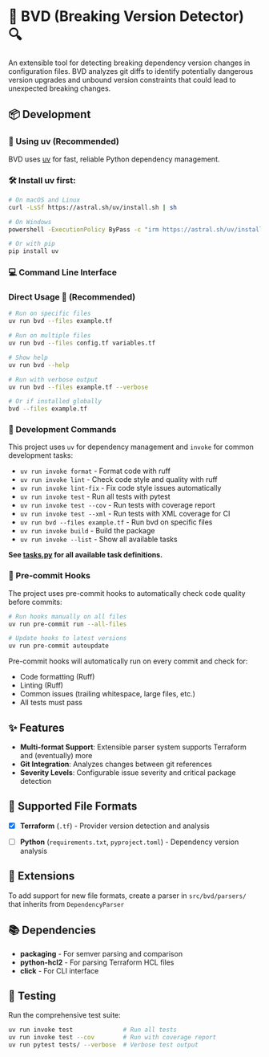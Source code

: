 # 🚨 BVD (Breaking Version Detector) 🔍

An extensible tool for detecting breaking dependency version changes in configuration files. BVD analyzes git diffs to identify potentially dangerous version upgrades and unbound version constraints that could lead to unexpected breaking changes.

## 📦 Development

### 🚀 Using uv (Recommended)

BVD uses [uv](https://docs.astral.sh/uv/) for fast, reliable Python dependency management.

### 🛠️ Install uv first:
```bash
# On macOS and Linux
curl -LsSf https://astral.sh/uv/install.sh | sh

# On Windows
powershell -ExecutionPolicy ByPass -c "irm https://astral.sh/uv/install.ps1 | iex"

# Or with pip
pip install uv
```

<!-- #### 🎯 Install BVD locally:
```bash
# Clone the repository
git clone https://github.com/SeedyROM/bvd
cd bvd

# Install in development mode with all dependencies
uv sync --dev

# Set up pre-commit hooks for automatic code quality checks
uv run pre-commit install

# TODO(SeedyROM): This is wrong!
# # Or install just the package
# uv add bvd
```

### 🐍 Using pip
```bash
pip install bvd
``` -->

### 💻 Command Line Interface

### Direct Usage 🎯 (Recommended)
```bash
# Run on specific files
uv run bvd --files example.tf

# Run on multiple files
uv run bvd --files config.tf variables.tf

# Show help
uv run bvd --help

# Run with verbose output
uv run bvd --files example.tf --verbose

# Or if installed globally
bvd --files example.tf
```


### 🔧 Development Commands

This project uses `uv` for dependency management and `invoke` for common development tasks:

- `uv run invoke format` - Format code with ruff
- `uv run invoke lint` - Check code style and quality with ruff
- `uv run invoke lint-fix` - Fix code style issues automatically
- `uv run invoke test` - Run all tests with pytest
- `uv run invoke test --cov` - Run tests with coverage report
- `uv run invoke test --xml` - Run tests with XML coverage for CI
- `uv run bvd --files example.tf` - Run bvd on specific files
- `uv run invoke build` - Build the package
- `uv run invoke --list` - Show all available tasks

**See [tasks.py](tasks.py) for all available task definitions.**

### 🔗 Pre-commit Hooks

The project uses pre-commit hooks to automatically check code quality before commits:

```bash
# Run hooks manually on all files
uv run pre-commit run --all-files

# Update hooks to latest versions
uv run pre-commit autoupdate
```

Pre-commit hooks will automatically run on every commit and check for:
- Code formatting (Ruff)
- Linting (Ruff)
- Common issues (trailing whitespace, large files, etc.)
- All tests must pass

## ✨ Features

- **Multi-format Support**: Extensible parser system supports Terraform and (eventually) more
- **Git Integration**: Analyzes changes between git references
- **Severity Levels**: Configurable issue severity and critical package detection

## 📄 Supported File Formats

- [x] **Terraform** (`.tf`) - Provider version detection and analysis
- [ ] **Python** (`requirements.txt`, `pyproject.toml`) - Dependency version analysis


## 🔌 Extensions

To add support for new file formats, create a parser in `src/bvd/parsers/` that inherits from `DependencyParser`

## 📚 Dependencies

- **packaging** - For semver parsing and comparison
- **python-hcl2** - For parsing Terraform HCL files
- **click** - For CLI interface

## 🧪 Testing

Run the comprehensive test suite:
```bash
uv run invoke test              # Run all tests
uv run invoke test --cov        # Run with coverage report
uv run pytest tests/ --verbose  # Verbose test output
```
